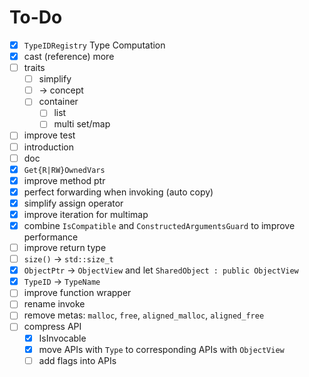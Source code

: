 # To-Do

- [x] `TypeIDRegistry` Type Computation
- [x] cast (reference) more
- [ ] traits
    - [ ] simplify
    - [ ]  -> concept
    - [ ] container
        - [ ] list
        - [ ] multi set/map
- [ ] improve test
- [ ] introduction
- [ ] doc
- [x] `Get{R|RW}OwnedVars`
- [x] improve method ptr
- [x] perfect forwarding when invoking (auto copy)
- [x] simplify assign operator
- [x] improve iteration for multimap
- [x] combine `IsCompatible` and `ConstructedArgumentsGuard` to improve performance
- [ ] improve return type
- [ ] `size()` -> `std::size_t` 
- [x] `ObjectPtr` -> `ObjectView` and let `SharedObject : public ObjectView` 
- [x] `TypeID` -> `TypeName` 
- [ ] improve function wrapper
- [ ] rename invoke
- [ ] remove metas: `malloc`, `free`, `aligned_malloc`, `aligned_free` 
- [ ] compress API
    - [x] IsInvocable
    - [x] move APIs with `Type` to corresponding APIs with `ObjectView` 
    - [ ] add flags into APIs